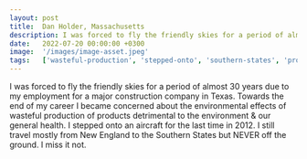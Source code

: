 ```yaml
---
layout: post
title:  Dan Holder, Massachusetts
description: I was forced to fly the friendly skies for a period of almost 30 years due to my employment for a major construction company in Texas. Towards the end...
date:   2022-07-20 00:00:00 +0300
image:  '/images/image-asset.jpeg'
tags:   ['wasteful-production', 'stepped-onto', 'southern-states', 'products-detrimental', 'new-england', 'last-time', 'general-health', 'friendly-skies']
---
```

I was forced to fly the friendly skies for a period of almost 30 years due to my employment for a major construction company in Texas. Towards the end of my career I became concerned about the environmental effects of wasteful production of products detrimental to the environment & our general health.  I stepped onto an aircraft for the last time in 2012. I still travel mostly from New England to the Southern States but NEVER off the ground. I miss it not.

